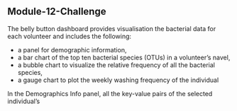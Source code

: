 ## Module-12-Challenge

The belly button dashboard provides visualisation the bacterial data for each volunteer and includes the following:
  - a panel for demographic information,
   - a bar chart of the top ten bacterial species (OTUs) in a volunteer’s navel, 
  - a bubble chart to visualize the relative frequency of all the bacterial species,
  - a gauge chart to plot the weekly washing frequency of the individual

In the Demographics Info panel, all the key-value pairs of the selected individual’s
